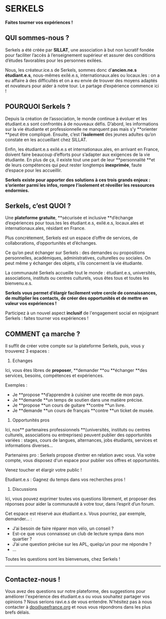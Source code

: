 # SERKELS

**Faites tourner vos expériences !**

## QUI sommes-nous ?

Serkels a été créée par **SILLAT**, une association à but non lucratif fondée pour faciliter l’accès à l’enseignement supérieur et assurer des conditions d’études favorables pour les personnes exilées.

Nous, les créateur.ice.s de Serkels, sommes donc d’**ancien.ne.s étudiant.e.s**, nous-mêmes exilé.e.s, internationaux.ales ou locaux.les : on a eu affaire à des difficultés et on a eu envie de trouver des moyens adaptés et novateurs pour aider à notre tour. Le partage d’expérience commence ici !

## POURQUOI Serkels ?

Depuis la création de l’association, le monde continue à évoluer et les étudiant.e.s sont confrontés à de nouveaux défis. D’abord, les informations sur la vie étudiante et professionnelle ne manquent pas mais s’y **orienter **peut être compliqué. Ensuite, c’est l’**isolement** des jeunes adultes qu’on constate en les accueillant chez SILLAT.

Enfin, les étudiant.e.s exilé.e.s et internationaux.ales, en arrivant en France, doivent faire beaucoup d’efforts pour s’adapter aux exigences de la vie étudiante. En plus de ça, il existe tout une part de leur **personnalité **et de leurs compétences qui peut rester longtemps **inexprimée**, faute d’espace pour les accueillir.

**Serkels existe pour apporter des solutions à ces trois grands enjeux : s’orienter parmi les infos, rompre l’isolement et réveiller les ressources endormies.**

## Serkels, c’est QUOI ?

Une **plateforme gratuite**, **sécurisée et inclusive **d’échange d’expériences pour tous.tes les étudiant.e.s, exilé.e.s, locaux.ales et internationaux.ales, résidant en France.

Plus concrètement, Serkels est un espace d’offre de services, de collaborations, d’opportunités et d’échanges.

Ce qu’on peut échanger sur Serkels : des demandes ou propositions personnelles, académiques, administratives, culturelles ou sociales. On peut même y échanger des objets, s’ils concernent la vie étudiante.

La communauté Serkels accueille tout le monde : étudiant.e.s, universités, associations, instituts ou centres culturels, vous êtes tous et toutes les bienvenu.e.s.

**Serkels vous permet d’élargir facilement votre cercle de connaissances, de multiplier les contacts, de créer des opportunités et de mettre en valeur vos expériences !**

Participez à un nouvel aspect **inclusif** de l'engagement social en rejoignant Serkels : faites tourner vos expériences !

## COMMENT ça marche ?

Il suffit de créer votre compte sur la plateforme Serkels, puis, vous y trouverez 3 espaces :

1. Echanges

Ici, vous êtes libres de **proposer**, **demander **ou **échanger **des services, besoins, compétences et expériences.

Exemples :

- Je **propose **d’apprendre à cuisiner une recette de mon pays.
- Je **demande **un temps de soutien dans une matière précise.
- Je **propose **un cours de guitare **contre **un livre.
- Je **demande **un cours de français **contre **un ticket de musée.

1. Opportunités pros

Ici, nos** partenaires professionnels **(universités, instituts ou centres culturels, associations ou entreprises) peuvent publier des opportunités variées : stages, cours de langues, alternances, jobs étudiants, services et informations diverses…

Partenaires pro : Serkels propose d’entrer en relation avec vous. Via votre compte, vous disposez d'un espace pour publier vos offres et opportunités.

Venez toucher et élargir votre public !

Etudiant.e.s : Gagnez du temps dans vos recherches pros !

1. Discussions

Ici, vous pouvez exprimer toutes vos questions librement, et proposer des réponses pour aider la communauté à votre tour, dans l’esprit d’un forum.

Cet espace est réservé aux étudiant.e.s. Vous pourriez, par exemple, demander… :

- J’ai besoin de faire réparer mon vélo, un conseil ?
- Est-ce que vous connaissez un club de lecture sympa dans mon quartier ?
- J’ai une question précise sur les APL, quelqu’un pour me répondre ?
- …

Toutes les questions sont les bienvenues, chez Serkels !

---

## Contactez-nous !

Vous avez des questions sur notre plateforme, des suggestions pour améliorer l'expérience des étudiant.e.s ou vous souhaitez partager vos opinions ? Nous serions ravi.e.s de vous entendre. N'hésitez pas à nous contacter à [dpo@ueefrance.org](mailto:dpo@ueefrance.org) et nous vous répondrons dans les plus brefs délais.
